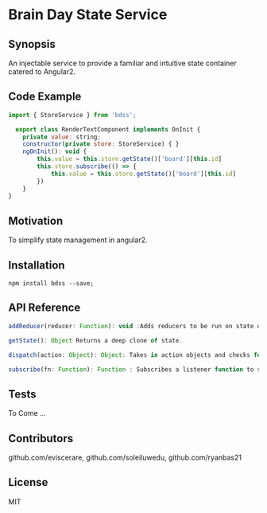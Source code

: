 # Brain Day State Service
## Synopsis

An injectable service to provide a familiar and intuitive state container catered to Angular2.

## Code Example

```js
import { StoreService } from 'bdss';

  export class RenderTextComponent implements OnInit {
    private value: string;
    constructor(private store: StoreService) { }
    ngOnInit(): void {
        this.value = this.store.getState()['board'][this.id]
        this.store.subscribe(() => {
            this.value = this.store.getState()['board'][this.id]
        })
    }
}
```
## Motivation
  To simplify state management in angular2.

## Installation
  ```
  npm install bdss --save;
  ```
## API Reference
  ```js
  addReducer(reducer: Function): void :Adds reducers to be run on state on invokation of DISPATCH.  
  
  getState(): Object Returns a deep clone of state.
 
  dispatch(action: Object): Object: Takes in action objects and checks for lock related commands before running state through reducers.
  
  subscribe(fn: Function): Function : Subscribes a listener function to state changes and returns a function to unsubscribe the same listener function.
 ```

  
## Tests

To Come ...
## Contributors
github.com/eviscerare,
github.com/soleiluwedu,
github.com/ryanbas21
## License
MIT
